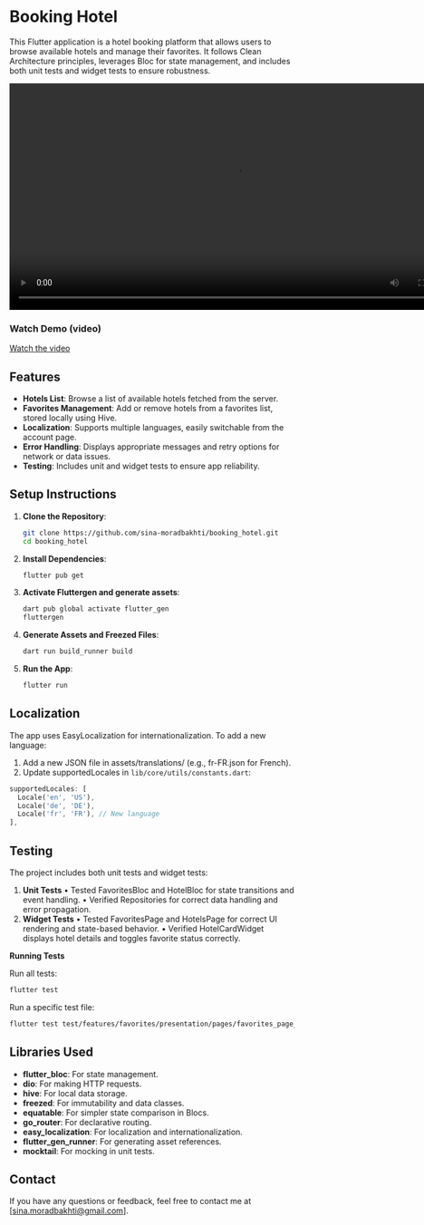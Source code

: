 # Booking Hotel

This Flutter application is a hotel booking platform that allows users to browse available hotels and manage their favorites. It follows Clean Architecture principles, leverages Bloc for state management, and includes both unit tests and widget tests to ensure robustness.

<video height="400" controls>
  <source src="book_hotel_demo.mp4" type="video/mp4">
  Your browser does not support the video tag.
</video>

### Watch Demo (video)
[Watch the video](https://github.com/sina-moradbakhti/booking_hotel/blob/main/book_hotel_demo.mp4)


## Features

- **Hotels List**: Browse a list of available hotels fetched from the server.
- **Favorites Management**: Add or remove hotels from a favorites list, stored locally using Hive.
- **Localization**: Supports multiple languages, easily switchable from the account page.
- **Error Handling**: Displays appropriate messages and retry options for network or data issues.
- **Testing**: Includes unit and widget tests to ensure app reliability.

## Setup Instructions

1. **Clone the Repository**:
   ```bash
   git clone https://github.com/sina-moradbakhti/booking_hotel.git
   cd booking_hotel
    ```

2. **Install Dependencies**:
    ```bash
    flutter pub get
    ```
3. **Activate Fluttergen and generate assets**:
    ```bash
    dart pub global activate flutter_gen
    fluttergen
    ```
4. **Generate Assets and Freezed Files**:
    ```bash
    dart run build_runner build
    ```
5. **Run the App**:
    ```bash
    flutter run
    ```

## Localization

The app uses EasyLocalization for internationalization. To add a new language:
1.	Add a new JSON file in assets/translations/ (e.g., fr-FR.json for French).
2.	Update supportedLocales in `lib/core/utils/constants.dart`:

```dart
supportedLocales: [
  Locale('en', 'US'),
  Locale('de', 'DE'),
  Locale('fr', 'FR'), // New language
],
```

## Testing
The project includes both unit tests and widget tests:

1.	**Unit Tests**
    •	Tested FavoritesBloc and HotelBloc for state transitions and event handling.
	•	Verified Repositories for correct data handling and error propagation.
2.	**Widget Tests**
	•	Tested FavoritesPage and HotelsPage for correct UI rendering and state-based behavior.
	•	Verified HotelCardWidget displays hotel details and toggles favorite status correctly.

**Running Tests**

Run all tests:
```bash
flutter test
```

Run a specific test file:
```bash
flutter test test/features/favorites/presentation/pages/favorites_page_test.dart
```

## Libraries Used

- **flutter_bloc**: For state management.
- **dio**: For making HTTP requests.
- **hive**: For local data storage.
- **freezed**: For immutability and data classes.
- **equatable**: For simpler state comparison in Blocs.
- **go_router**: For declarative routing.
- **easy_localization**: For localization and internationalization.
- **flutter_gen_runner**: For generating asset references.
- **mocktail**: For mocking in unit tests.

## Contact

If you have any questions or feedback, feel free to contact me at [sina.moradbakhti@gmail.com].